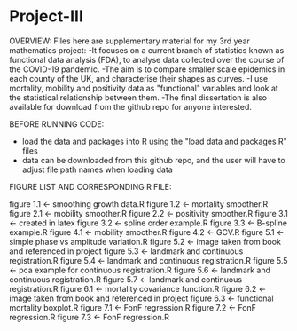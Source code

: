 # Project-III

OVERVIEW:
Files here are supplementary material for my 3rd year mathematics project:
-It focuses on a current branch of statistics known as functional data analysis (FDA), to analyse data collected over the course of the COVID-19 pandemic.
-The aim is to compare smaller scale epidemics in each county of the UK, and characterise their shapes as curves.
-I use mortality, mobility and positivity data as "functional" variables and look at the statistical relationship between them.
-The final dissertation is also available for download from the github repo for anyone interested.

BEFORE RUNNING CODE: 
- load the data and packages into R using the "load data and packages.R" files
- data can be downloaded from this github repo, and the user will have to adjust file path names when loading data


FIGURE LIST AND CORRESPONDING R FILE:

figure 1.1 <- smoothing growth data.R 
figure 1.2 <- mortality smoother.R
figure 2.1 <- mobility smoother.R
figure 2.2 <- positivity smoother.R
figure 3.1 <- created in latex
figure 3.2 <- spline order example.R
figure 3.3 <- B-spline example.R
figure 4.1 <- mobility smoother.R
figure 4.2 <- GCV.R
figure 5.1 <- simple phase vs amplitude variation.R
figure 5.2 <- image taken from book and referenced in project
figure 5.3 <- landmark and continuous registration.R
figure 5.4 <- landmark and continuous registration.R
figure 5.5 <- pca example for continuous registration.R
figure 5.6 <- landmark and continuous registration.R
figure 5.7 <- landmark and continuous registration.R
figure 6.1 <- mortality covariance function.R
figure 6.2 <- image taken from book and referenced in project
figure 6.3 <- functional mortality boxplot.R
figure 7.1 <- FonF regression.R
figure 7.2 <- FonF regression.R
figure 7.3 <- FonF regression.R
